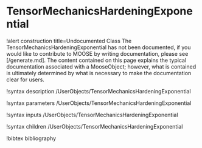 <!-- MOOSE Documentation Stub: Remove this when content is added. -->

# TensorMechanicsHardeningExponential

!alert construction title=Undocumented Class
The TensorMechanicsHardeningExponential has not been documented, if you would like to contribute to MOOSE by
writing documentation, please see [/generate.md]. The content contained on this page explains
the typical documentation associated with a MooseObject; however, what is contained is ultimately
determined by what is necessary to make the documentation clear for users.

!syntax description /UserObjects/TensorMechanicsHardeningExponential

!syntax parameters /UserObjects/TensorMechanicsHardeningExponential

!syntax inputs /UserObjects/TensorMechanicsHardeningExponential

!syntax children /UserObjects/TensorMechanicsHardeningExponential

!bibtex bibliography
